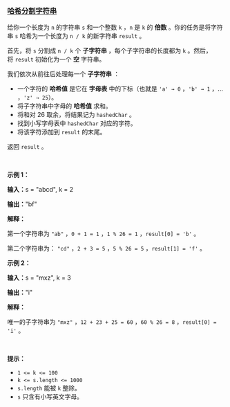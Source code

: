 ### [哈希分割字符串](https://leetcode-cn.com/problems/hash-divided-string)

<p>给你一个长度为 <code>n</code>&nbsp;的字符串 <code>s</code>&nbsp;和一个整数&nbsp;<code>k</code>&nbsp;，<code>n</code>&nbsp;是 <code>k</code>&nbsp;的 <strong>倍数</strong>&nbsp;。你的任务是将字符串 <code>s</code>&nbsp;哈希为一个长度为 <code>n / k</code>&nbsp;的新字符串&nbsp;<code>result</code>&nbsp;。</p>

<p>首先，将&nbsp;<code>s</code>&nbsp;分割成&nbsp;<code>n / k</code>&nbsp;个&nbsp;<strong><span data-keyword="substring-nonempty">子字符串</span></strong>&nbsp;，每个子字符串的长度都为&nbsp;<code>k</code>&nbsp;。然后，将&nbsp;<code>result</code>&nbsp;初始化为一个 <strong>空</strong>&nbsp;字符串。</p>

<p>我们依次从前往后处理每一个 <strong>子字符串</strong>&nbsp;：</p>

<ul>
	<li>一个字符的 <strong>哈希值</strong>&nbsp;是它在 <strong>字母表</strong>&nbsp;中的下标（也就是&nbsp;<code>'a' →<!-- notionvc: d3f8e4c2-23cd-41ad-a14b-101dfe4c5aba --> 0</code>&nbsp;，<code>'b' →<!-- notionvc: d3f8e4c2-23cd-41ad-a14b-101dfe4c5aba --> 1</code>&nbsp;，... ，<code>'z' →<!-- notionvc: d3f8e4c2-23cd-41ad-a14b-101dfe4c5aba --> 25</code>）。</li>
	<li>将子字符串中字母的 <strong>哈希值</strong>&nbsp;求和。</li>
	<li>将和对 26 取余，将结果记为&nbsp;<code>hashedChar</code>&nbsp;。</li>
	<li>找到小写字母表中 <code>hashedChar</code>&nbsp;对应的字符。</li>
	<li>将该字符添加到&nbsp;<code>result</code>&nbsp;的末尾。</li>
</ul>

<p>返回&nbsp;<code>result</code>&nbsp;。</p>

<p>&nbsp;</p>

<p><strong class="example">示例 1：</strong></p>

<div class="example-block">
<p><span class="example-io"><b>输入：</b>s = "abcd", k = 2</span></p>

<p><span class="example-io"><b>输出：</b>"bf"</span></p>

<p><b>解释：</b></p>

<p>第一个字符串为&nbsp;<code>"ab"</code>&nbsp;，<code>0 + 1 = 1</code>&nbsp;，<code>1 % 26 = 1</code>&nbsp;，<code>result[0] = 'b'</code>&nbsp;。</p>

<p>第二个字符串为： <code>"cd"</code>&nbsp;，<code>2 + 3 = 5</code>&nbsp;，<code>5 % 26 = 5</code>&nbsp;，<code>result[1] = 'f'</code>&nbsp;。</p>
</div>

<p><strong class="example">示例 2：</strong></p>

<div class="example-block">
<p><span class="example-io"><b>输入：</b>s = "mxz", k = 3</span></p>

<p><span class="example-io"><b>输出：</b>"i"</span></p>

<p><b>解释：</b></p>

<p>唯一的子字符串为&nbsp;<code>"mxz"</code>&nbsp;，<code>12 + 23 + 25 = 60</code>&nbsp;，<code>60 % 26 = 8</code>&nbsp;，<code>result[0] = 'i'</code>&nbsp;。</p>
</div>

<p>&nbsp;</p>

<p><strong>提示：</strong></p>

<ul>
	<li><code>1 &lt;= k &lt;= 100</code></li>
	<li><code>k &lt;= s.length &lt;= 1000</code></li>
	<li><code>s.length</code>&nbsp;能被 <code>k</code>&nbsp;整除。</li>
	<li><code>s</code> 只含有小写英文字母。</li>
</ul>
